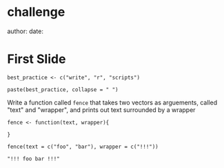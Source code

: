 challenge
========================================================
author: 
date: 

First Slide
========================================================

```
best_practice <- c("write", "r", "scripts")

paste(best_practice, collapse = " ")
```

Write a function called `fence` that takes two vectors as arguements, called "text" and "wrapper", and prints out text surrounded by a wrapper

```
fence <- function(text, wrapper){

}

fence(text = c("foo", "bar"), wrapper = c("!!!"))

"!!! foo bar !!!"
```
